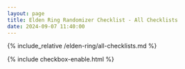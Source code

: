 ```yaml
---
layout: page
title: Elden Ring Randomizer Checklist - All Checklists
date: 2024-09-07 11:40:00
---
```


{% include_relative /elden-ring/all-checklists.md %}

{% include checkbox-enable.html %}
